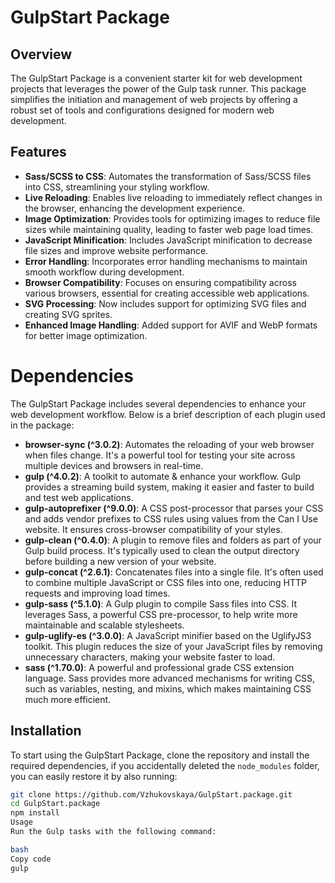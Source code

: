 # GulpStart Package

## Overview
The GulpStart Package is a convenient starter kit for web development projects that leverages the power of the Gulp task runner. This package simplifies the initiation and management of web projects by offering a robust set of tools and configurations designed for modern web development.

## Features
- **Sass/SCSS to CSS**: Automates the transformation of Sass/SCSS files into CSS, streamlining your styling workflow.
- **Live Reloading**: Enables live reloading to immediately reflect changes in the browser, enhancing the development experience.
- **Image Optimization**: Provides tools for optimizing images to reduce file sizes while maintaining quality, leading to faster web page load times.
- **JavaScript Minification**: Includes JavaScript minification to decrease file sizes and improve website performance.
- **Error Handling**: Incorporates error handling mechanisms to maintain smooth workflow during development.
- **Browser Compatibility**: Focuses on ensuring compatibility across various browsers, essential for creating accessible web applications.
- **SVG Processing**: Now includes support for optimizing SVG files and creating SVG sprites.
- **Enhanced Image Handling**: Added support for AVIF and WebP formats for better image optimization.

# Dependencies
The GulpStart Package includes several dependencies to enhance your web development workflow. Below is a brief description of each plugin used in the package:

- **browser-sync (^3.0.2)**: Automates the reloading of your web browser when files change. It's a powerful tool for testing your site across multiple devices and browsers in real-time.
- **gulp (^4.0.2)**: A toolkit to automate & enhance your workflow. Gulp provides a streaming build system, making it easier and faster to build and test web applications.
- **gulp-autoprefixer (^9.0.0)**: A CSS post-processor that parses your CSS and adds vendor prefixes to CSS rules using values from the Can I Use website. It ensures cross-browser compatibility of your styles.
- **gulp-clean (^0.4.0)**: A plugin to remove files and folders as part of your Gulp build process. It's typically used to clean the output directory before building a new version of your website.
- **gulp-concat (^2.6.1)**: Concatenates files into a single file. It's often used to combine multiple JavaScript or CSS files into one, reducing HTTP requests and improving load times.
- **gulp-sass (^5.1.0)**: A Gulp plugin to compile Sass files into CSS. It leverages Sass, a powerful CSS pre-processor, to help write more maintainable and scalable stylesheets.
- **gulp-uglify-es (^3.0.0)**: A JavaScript minifier based on the UglifyJS3 toolkit. This plugin reduces the size of your JavaScript files by removing unnecessary characters, making your website faster to load.
- **sass (^1.70.0)**: A powerful and professional grade CSS extension language. Sass provides more advanced mechanisms for writing CSS, such as variables, nesting, and mixins, which makes maintaining CSS much more efficient.


## Installation
To start using the GulpStart Package, clone the repository and install the required dependencies, if you accidentally deleted the `node_modules` folder, you can easily restore it by also running:

```bash
git clone https://github.com/Vzhukovskaya/GulpStart.package.git
cd GulpStart.package
npm install
Usage
Run the Gulp tasks with the following command:

bash
Copy code
gulp

